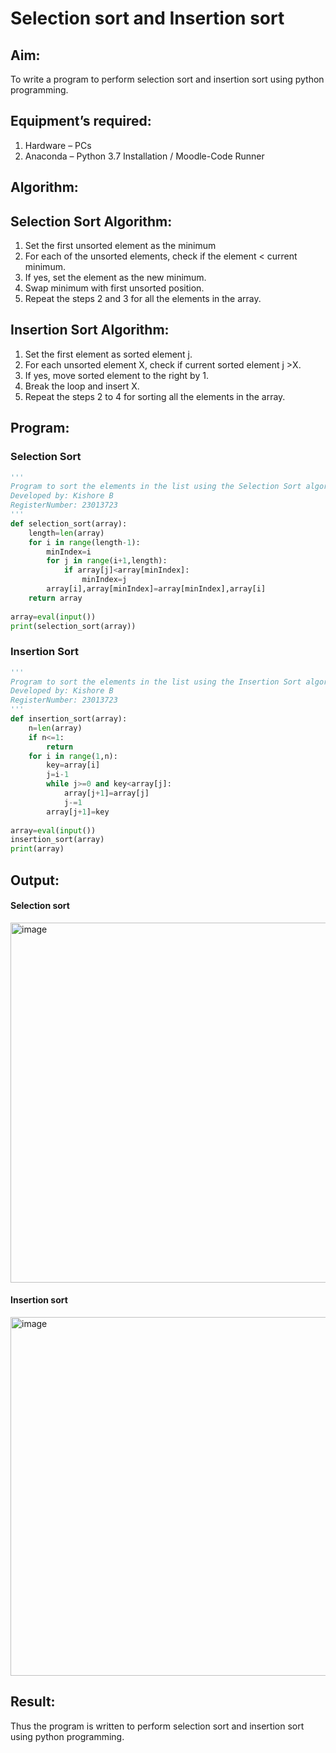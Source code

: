 # Selection sort and Insertion sort
## Aim:
To write a program to perform selection sort and insertion sort using python programming.
## Equipment’s required:
1.	Hardware – PCs
2.	Anaconda – Python 3.7 Installation / Moodle-Code Runner
## Algorithm:
## Selection Sort Algorithm:
1.	Set the first unsorted element as the minimum
2.	For each of the unsorted elements, check if the element < current minimum.
3.	If yes, set the element as the new minimum.
4.	Swap minimum with first unsorted position.
5.	Repeat the steps 2 and 3 for all the elements in the array.
## Insertion Sort Algorithm:
1.	Set the first element as sorted element j.
2.	For each unsorted element X, check if current sorted element j >X.
3.	If yes, move sorted element to the right by 1.
4.	Break the loop and insert X.
5.	Repeat the steps 2 to 4 for sorting all the elements in the array.
## Program:
### Selection Sort
```Python
''' 
Program to sort the elements in the list using the Selection Sort algorithm.
Developed by: Kishore B
RegisterNumber: 23013723
'''
def selection_sort(array):
    length=len(array)
    for i in range(length-1):
        minIndex=i
        for j in range(i+1,length):
            if array[j]<array[minIndex]:
                minIndex=j
        array[i],array[minIndex]=array[minIndex],array[i]
    return array
    
array=eval(input())
print(selection_sort(array))
```
### Insertion Sort
```Python
''' 
Program to sort the elements in the list using the Insertion Sort algorithm.
Developed by: Kishore B
RegisterNumber: 23013723
'''
def insertion_sort(array):
    n=len(array)
    if n<=1:
        return
    for i in range(1,n):
        key=array[i]
        j=i-1
        while j>=0 and key<array[j]:
            array[j+1]=array[j]
            j-=1
        array[j+1]=key
        
array=eval(input())
insertion_sort(array)
print(array)
```

## Output:
#### Selection sort
<img width="576" alt="image" src="https://github.com/Nijeesh-bit/Sorting-Algorithm/assets/89188014/dd130a4b-4b0c-45eb-9e44-d4af00f97c60">

#### Insertion sort
<img width="574" alt="image" src="https://github.com/Nijeesh-bit/Sorting-Algorithm/assets/89188014/5f9143df-54f8-44a2-be97-5cc3c605390b">

## Result:
Thus the program is written to perform selection sort and insertion sort using python programming.
